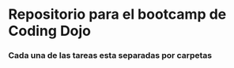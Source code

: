 # Repositorio para el bootcamp de Coding Dojo

### Cada una de las tareas esta separadas por carpetas

